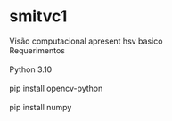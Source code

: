 # smitvc1
Visão computacional apresent hsv basico
<br>
Requerimentos
<br />
<br>
Python 3.10
<br />
<br>
pip install opencv-python 
<br />
<br>
pip install numpy
<br />

